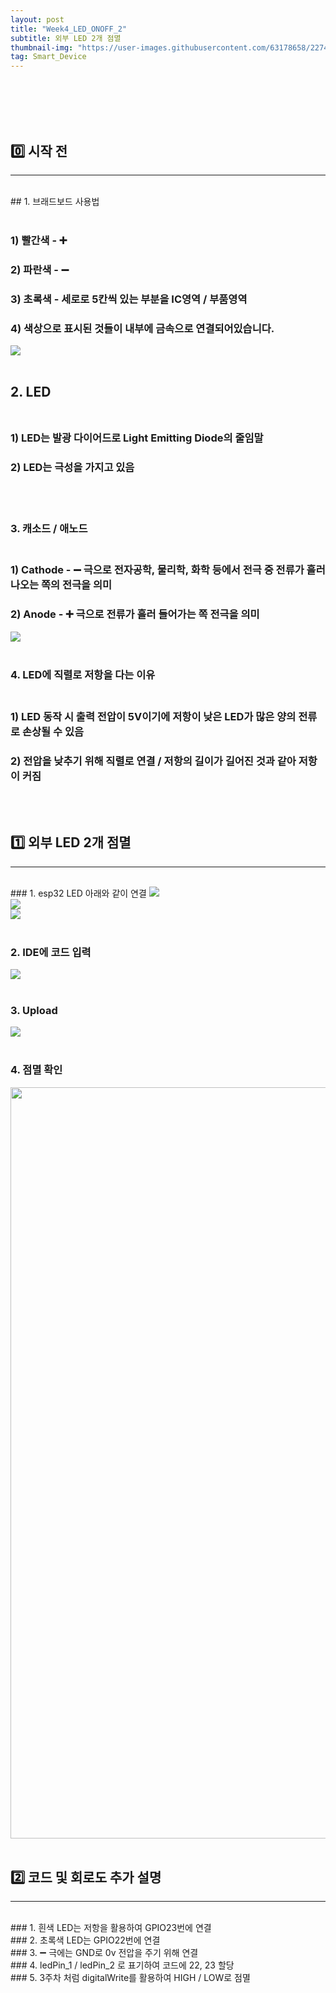 ```yaml
---
layout: post
title: "Week4_LED_ONOFF_2"
subtitle: 외부 LED 2개 점멸 
thumbnail-img: "https://user-images.githubusercontent.com/63178658/227447981-dc0c1a4f-1311-4a2e-aa66-fa2751b3bee9.jpg"
tag: Smart_Device
---
```


<br><br>
<br><br>

## 0️⃣ 시작 전
<hr/>
<br>
## 1. 브래드보드 사용법 <br><br>

### 1) 빨간색 - ➕ <br>
### 2) 파란색 - ➖<br>
### 3) 초록색 - 세로로 5칸씩 있는 부분을 IC영역 / 부품영역<br>
### 4) 색상으로 표시된 것들이 내부에 금속으로 연결되어있습니다.<br>
<img src = "https://t1.daumcdn.net/cfile/tistory/0328393C50E109F624"/>
<br><br>

## 2. LED <br><br>

### 1) LED는 발광 다이어드로 Light Emitting Diode의 줄임말<br>
### 2) LED는 극성을 가지고 있음<br>
<br><br>

### 3. 캐소드 / 애노드 <br><br>

### 1) Cathode - ➖ 극으로 전자공학, 물리학, 화학 등에서 전극 중 전류가 흘러나오는 쪽의 전극을 의미<br>
### 2) Anode - ➕ 극으로 전류가 흘러 들어가는 쪽 전극을 의미
<img src = "https://mblogthumb-phinf.pstatic.net/data17/2006/8/29/56/LED-choimiae2250.gif?type=w210"/>
<br><br>

### 4. LED에 직렬로 저항을 다는 이유 <br><br>

### 1) LED 동작 시 출력 전압이 5V이기에 저항이 낮은 LED가 많은 양의 전류로 손상될 수 있음<br>
### 2) 전압을 낮추기 위해 직렬로 연결 / 저항의 길이가 길어진 것과 같아 저항이 커짐<br>
<br><br>

## 1️⃣ 외부 LED 2개 점멸
<hr/>
<br>
### 1. esp32 LED 아래와 같이 연결
<img src = "https://user-images.githubusercontent.com/63178658/227447981-dc0c1a4f-1311-4a2e-aa66-fa2751b3bee9.jpg"/>
<br>
<img src = "https://user-images.githubusercontent.com/63178658/227447989-2f0214c6-fa42-4fb5-8d1b-659411fb007b.jpg"/>
<br>
<img src = "https://user-images.githubusercontent.com/63178658/227448236-986e4736-33ba-4923-8808-2554d964414d.png"/>
<br><br>


### 2. IDE에 코드 입력
<img src = "https://user-images.githubusercontent.com/63178658/227448290-555caf78-5d64-450d-8536-cd505e1ab6f7.png"/>
<br><br>


### 3. Upload 
<img src="https://user-images.githubusercontent.com/63178658/227448300-9c63419a-6cff-4d66-a3cb-94acbc37e649.png"/>
<br><br>


### 4. 점멸 확인
<img src = "https://user-images.githubusercontent.com/63178658/227448267-038b3009-9ec1-49ee-a35d-d902059659c0.gif" width="770" height="1202"/>
<br>
<br>

## 2️⃣ 코드 및 회로도 추가 설명
<hr/>
<br>
### 1. 흰색 LED는 저항을 활용하여 GPIO23번에 연결<br>
### 2. 초록색 LED는 GPIO22번에 연결<br>
### 3. ➖ 극에는 GND로 0v 전압을 주기 위해 연결<br>
### 4. ledPin_1 / ledPin_2 로 표기하여 코드에 22, 23 할당<br>
### 5. 3주차 처럼 digitalWrite를 활용하여 HIGH / LOW로 점멸<br>
<br><br><br>



